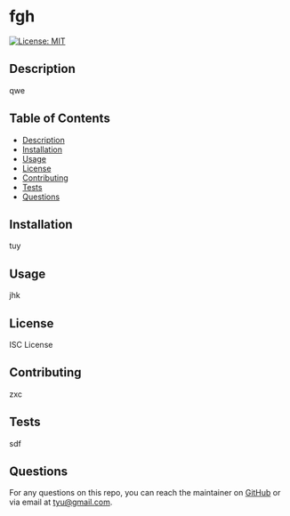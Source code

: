# fgh
  [![License: MIT](https://img.shields.io/badge/License-MIT-yellow.svg)](https://opensource.org/licenses/MIT)

  ## Description
  qwe

  ## Table of Contents
  - [Description](#description)
  - [Installation](#installation)
  - [Usage](#usage)
  - [License](#license)
  - [Contributing](#contributing)
  - [Tests](#tests)
  - [Questions](#questions)

  ## Installation
  tuy

  ## Usage
  jhk

  ## License
  ISC License

  ## Contributing
  zxc

  ## Tests
  sdf

  ## Questions
  For any questions on this repo, you can reach the maintainer on [GitHub](https://github.com/hjk) or via email at tyu@gmail.com.
